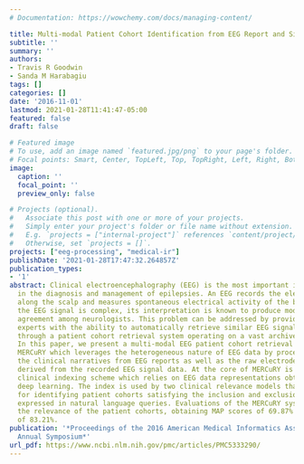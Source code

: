 ```yaml
---
# Documentation: https://wowchemy.com/docs/managing-content/

title: Multi-modal Patient Cohort Identification from EEG Report and Signal Data
subtitle: ''
summary: ''
authors:
- Travis R Goodwin
- Sanda M Harabagiu
tags: []
categories: []
date: '2016-11-01'
lastmod: 2021-01-28T11:41:47-05:00
featured: false
draft: false

# Featured image
# To use, add an image named `featured.jpg/png` to your page's folder.
# Focal points: Smart, Center, TopLeft, Top, TopRight, Left, Right, BottomLeft, Bottom, BottomRight.
image:
  caption: ''
  focal_point: ''
  preview_only: false

# Projects (optional).
#   Associate this post with one or more of your projects.
#   Simply enter your project's folder or file name without extension.
#   E.g. `projects = ["internal-project"]` references `content/project/deep-learning/index.md`.
#   Otherwise, set `projects = []`.
projects: ["eeg-processing", "medical-ir"]
publishDate: '2021-01-28T17:47:32.264857Z'
publication_types:
- '1'
abstract: Clinical electroencephalography (EEG) is the most important investigation
  in the diagnosis and management of epilepsies. An EEG records the electrical activity
  along the scalp and measures spontaneous electrical activity of the brain. Because
  the EEG signal is complex, its interpretation is known to produce moderate inter-observer
  agreement among neurologists. This problem can be addressed by providing clinical
  experts with the ability to automatically retrieve similar EEG signals and EEG reports
  through a patient cohort retrieval system operating on a vast archive of EEG data.
  In this paper, we present a multi-modal EEG patient cohort retrieval system called
  MERCuRY which leverages the heterogeneous nature of EEG data by processing both
  the clinical narratives from EEG reports as well as the raw electrode potentials
  derived from the recorded EEG signal data. At the core of MERCuRY is a novel multimodal
  clinical indexing scheme which relies on EEG data representations obtained through
  deep learning. The index is used by two clinical relevance models that we have generated
  for identifying patient cohorts satisfying the inclusion and exclusion criteria
  expressed in natural language queries. Evaluations of the MERCuRY system measured
  the relevance of the patient cohorts, obtaining MAP scores of 69.87% and a NDCG
  of 83.21%.
publication: '*Proceedings of the 2016 American Medical Informatics Association (AMIA)
  Annual Symposium*'
url_pdf: https://www.ncbi.nlm.nih.gov/pmc/articles/PMC5333290/
---
```

